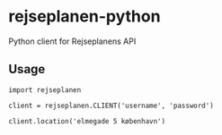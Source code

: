 # rejseplanen-python
Python client for Rejseplanens API

## Usage
```
import rejseplanen

client = rejseplanen.CLIENT('username', 'password')

client.location('elmegade 5 københavn')
```
